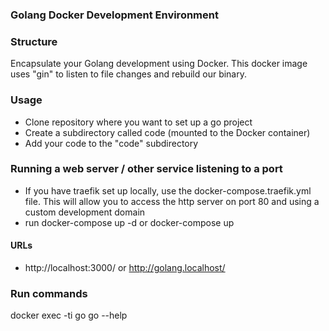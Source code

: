 ### Golang Docker Development Environment

### Structure
Encapsulate your Golang development using Docker. This docker image uses "gin" to listen to file changes and rebuild our binary.

### Usage
- Clone repository where you want to set up a go project
- Create a subdirectory called code (mounted to the Docker container)
- Add your code to the "code" subdirectory

### Running a web server / other service listening to a port
- If you have traefik set up locally, use the docker-compose.traefik.yml file. This will allow you to access the http server on port 80 and using a custom development domain
- run docker-compose up -d or docker-compose up

#### URLs
- http://localhost:3000/ or http://golang.localhost/

### Run commands
docker exec -ti go go --help